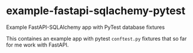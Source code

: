 # example-fastapi-sqlachemy-pytest
Example FastAPI-SQLAlchemy app with PyTest database fixtures 


This containes an example app with pytest `conftest.py` fixtures that so far for me work with FastAPI. 


